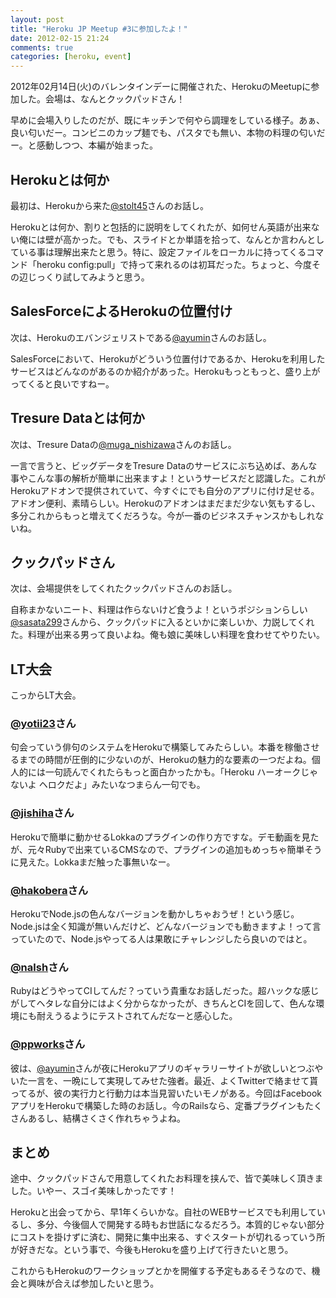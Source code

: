 ```yaml
---
layout: post
title: "Heroku JP Meetup #3に参加したよ！"
date: 2012-02-15 21:24
comments: true
categories: [heroku, event]
---
```


2012年02月14日(火)のバレンタインデーに開催された、HerokuのMeetupに参加した。会場は、なんとクックパッドさん！

早めに会場入りしたのだが、既にキッチンで何やら調理をしている様子。あぁ、良い匂いだー。コンビニのカップ麺でも、パスタでも無い、本物の料理の匂いだー。と感動しつつ、本編が始まった。

<!-- more -->

## Herokuとは何か

最初は、Herokuから来た[@stolt45](http://twitter.com/stolt45)さんのお話し。

Herokuとは何か、割りと包括的に説明をしてくれたが、如何せん英語が出来ない俺には壁が高かった。でも、スライドとか単語を拾って、なんとか言わんとしている事は理解出来たと思う。特に、設定ファイルをローカルに持ってくるコマンド「heroku config:pull」で持って来れるのは初耳だった。ちょっと、今度その辺じっくり試してみようと思う。

## SalesForceによるHerokuの位置付け

次は、Herokuのエバンジェリストである[@ayumin](http://twitter.com/ayumin)さんのお話し。

SalesForceにおいて、Herokuがどういう位置付けであるか、Herokuを利用したサービスはどんなのがあるのか紹介があった。Herokuもっともっと、盛り上がってくると良いですねー。

## Tresure Dataとは何か

次は、Tresure Dataの[@muga_nishizawa](http://twitter.com/muga_nishizawa)さんのお話し。

一言で言うと、ビッグデータをTresure Dataのサービスにぶち込めば、あんな事やこんな事の解析が簡単に出来ますよ！というサービスだと認識した。これがHerokuアドオンで提供されていて、今すぐにでも自分のアプリに付け足せる。アドオン便利、素晴らしい。Herokuのアドオンはまだまだ少ない気もするし、多分これからもっと増えてくだろうな。今が一番のビジネスチャンスかもしれないね。

## クックパッドさん

次は、会場提供をしてくれたクックパッドさんのお話し。

自称まかないニート、料理は作らないけど食うよ！というポジションらしい[@sasata299](http://twitter.com/sasata299)さんから、クックパッドに入るといかに楽しいか、力説してくれた。料理が出来る男って良いよね。俺も娘に美味しい料理を食わせてやりたい。

## LT大会

こっからLT大会。

### [@yotii23](http://twitter.com/yotii23)さん

句会っていう俳句のシステムをHerokuで構築してみたらしい。本番を稼働させるまでの時間が圧倒的に少ないのが、Herokuの魅力的な要素の一つだよね。個人的には一句読んでくれたらもっと面白かったかも。「Heroku ハーオークじゃないよ ヘロクだよ」みたいなつまらん一句でも。

### [@jishiha](http://twitter.com/jishiha)さん

Herokuで簡単に動かせるLokkaのプラグインの作り方ですな。デモ動画を見たが、元々Rubyで出来ているCMSなので、プラグインの追加もめっちゃ簡単そうに見えた。Lokkaまだ触った事無いなー。

### [@hakobera](http://twitter.com/hakobera)さん

HerokuでNode.jsの色んなバージョンを動かしちゃおうぜ！という感じ。Node.jsは全く知識が無いんだけど、どんなバージョンでも動きますよ！って言っていたので、Node.jsやってる人は果敢にチャレンジしたら良いのではと。

### [@nalsh](http://twitter.com/nalsh)さん

RubyはどうやってCIしてんだ？っていう貴重なお話しだった。超ハックな感じがしてヘタレな自分にはよく分からなかったが、きちんとCIを回して、色んな環境にも耐えうるようにテストされてんだなーと感心した。

### [@ppworks](http://twitter.com/ppworks)さん

彼は、[@ayumin](http://twitter.com/ayumin)さんが夜にHerokuアプリのギャラリーサイトが欲しいとつぶやいた一言を、一晩にして実現してみせた強者。最近、よくTwitterで絡ませて貰ってるが、彼の実行力と行動力は本当見習いたいモノがある。今回はFacebookアプリをHerokuで構築した時のお話し。今のRailsなら、定番プラグインもたくさんあるし、結構さくさく作れちゃうよね。

## まとめ

途中、クックパッドさんで用意してくれたお料理を挟んで、皆で美味しく頂きました。いやー、スゴイ美味しかったです！

Herokuと出会ってから、早1年くらいかな。自社のWEBサービスでも利用しているし、多分、今後個人で開発する時もお世話になるだろう。本質的じゃない部分にコストを掛けずに済む、開発に集中出来る、すぐスタートが切れるっていう所が好きだな。という事で、今後もHerokuを盛り上げて行きたいと思う。

これからもHerokuのワークショップとかを開催する予定もあるそうなので、機会と興味が合えば参加したいと思う。